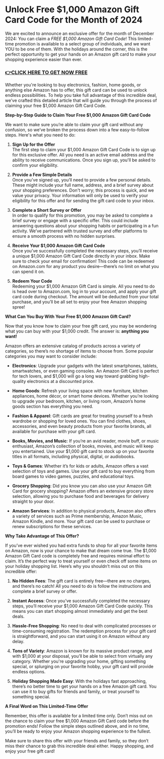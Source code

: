 # Unlock Free $1,000 Amazon Gift Card Code for the Month of 2024

We are excited to announce an exclusive offer for the month of December 2024: You can claim a *FREE $1,000 Amazon Gift Card Code*! This limited-time promotion is available to a select group of individuals, and we want YOU to be one of them. With the holidays around the corner, this is the perfect opportunity to get your hands on an Amazon gift card to make your shopping experience easier than ever.

### [👉CLICK HERE TO GET NOW FREE](https://freeforyou.xyz/amazon/go/codes/)

Whether you're looking to buy electronics, fashion, home goods, or anything else Amazon has to offer, this gift card can be used to unlock endless possibilities. To help you take full advantage of this incredible deal, we’ve crafted this detailed article that will guide you through the process of claiming your free $1,000 Amazon Gift Card Code. 

**Step-by-Step Guide to Claim Your Free $1,000 Amazon Gift Card Code**

We want to make sure you’re able to claim your gift card without any confusion, so we’ve broken the process down into a few easy-to-follow steps. Here's what you need to do:

1. **Sign Up for the Offer**  
   The first step to claim your $1,000 Amazon Gift Card Code is to sign up for this exclusive offer. All you need is an active email address and the ability to receive communications. Once you sign up, you'll be asked to confirm your eligibility.

2. **Provide a Few Simple Details**  
   Once you've signed up, you’ll need to provide a few personal details. These might include your full name, address, and a brief survey about your shopping preferences. Don't worry; this process is quick, and we value your privacy. Your information will only be used to verify your eligibility for this offer and for sending the gift card code to your inbox.

3. **Complete a Short Survey or Offer**  
   In order to qualify for this promotion, you may be asked to complete a brief survey or engage with a specific offer. This could include answering questions about your shopping habits or participating in a fun activity. We’ve partnered with trusted survey and offer platforms to ensure a smooth process with no hidden surprises.

4. **Receive Your $1,000 Amazon Gift Card Code**  
   Once you’ve successfully completed the necessary steps, you’ll receive a unique $1,000 Amazon Gift Card Code directly in your inbox. Make sure to check your email for confirmation! This code can be redeemed on Amazon.com for any product you desire—there’s no limit on what you can spend it on.

5. **Redeem Your Code**  
   Redeeming your $1,000 Amazon Gift Card is simple. All you need to do is head over to Amazon.com, log in to your account, and apply your gift card code during checkout. The amount will be deducted from your total purchase, and you’ll be all set to enjoy your free Amazon shopping spree!

**What Can You Buy With Your Free $1,000 Amazon Gift Card?**

Now that you know how to claim your free gift card, you may be wondering what you can buy with your $1,000 credit. The answer is: **anything you want!**

Amazon offers an extensive catalog of products across a variety of categories, so there’s no shortage of items to choose from. Some popular categories you may want to consider include:

- **Electronics**: Upgrade your gadgets with the latest smartphones, tablets, smartwatches, or even gaming consoles. An Amazon Gift Card is perfect for tech lovers, and $1,000 will go a long way toward grabbing high-quality electronics at a discounted price.

- **Home Goods**: Refresh your living space with new furniture, kitchen appliances, home décor, or smart home devices. Whether you’re looking to upgrade your bedroom, kitchen, or living room, Amazon’s home goods section has everything you need.

- **Fashion & Apparel**: Gift cards are great for treating yourself to a fresh wardrobe or shopping for loved ones. You can find clothes, shoes, accessories, and even beauty products from your favorite brands, all available for purchase with your gift card.

- **Books, Movies, and Music**: If you’re an avid reader, movie buff, or music enthusiast, Amazon’s collection of books, movies, and music will keep you entertained. Use your $1,000 gift card to stock up on your favorite titles in all formats, including physical, digital, or audiobooks.

- **Toys & Games**: Whether it’s for kids or adults, Amazon offers a vast selection of toys and games. Use your gift card to buy everything from board games to video games, puzzles, and educational toys.

- **Grocery Shopping**: Did you know you can also use your Amazon Gift Card for grocery shopping? Amazon offers an extensive grocery store selection, allowing you to purchase food and beverages for delivery straight to your door.

- **Amazon Services**: In addition to physical products, Amazon also offers a variety of services such as Prime membership, Amazon Music, Amazon Kindle, and more. Your gift card can be used to purchase or renew subscriptions for these services.

**Why Take Advantage of This Offer?**

If you’ve ever wished you had extra funds to shop for all your favorite items on Amazon, now is your chance to make that dream come true. The $1,000 Amazon Gift Card code is completely free and requires minimal effort to claim. It’s the perfect way to treat yourself or even check off some items on your holiday shopping list. Here’s why you shouldn’t miss out on this incredible offer:

1. **No Hidden Fees**: The gift card is entirely free—there are no charges, and there’s no catch! All you need to do is follow the instructions and complete a brief survey or offer.

2. **Instant Access**: Once you’ve successfully completed the necessary steps, you’ll receive your $1,000 Amazon Gift Card Code quickly. This means you can start shopping almost immediately and get the best deals.

3. **Hassle-Free Shopping**: No need to deal with complicated processes or time-consuming registration. The redemption process for your gift card is straightforward, and you can start using it on Amazon without any delay.

4. **Tons of Variety**: Amazon is known for its massive product range, and with $1,000 at your disposal, you’ll be able to select from virtually any category. Whether you're upgrading your home, gifting something special, or splurging on your favorite hobby, your gift card will provide endless options.

5. **Holiday Shopping Made Easy**: With the holidays fast approaching, there’s no better time to get your hands on a free Amazon gift card. You can use it to buy gifts for friends and family, or treat yourself to something special.

**A Final Word on This Limited-Time Offer**

Remember, this offer is available for a limited time only. Don’t miss out on the chance to claim your free $1,000 Amazon Gift Card code before the promotion ends! Follow the simple steps outlined above, and in no time, you’ll be ready to enjoy your Amazon shopping experience to the fullest.

Make sure to share this offer with your friends and family, so they don’t miss their chance to grab this incredible deal either. Happy shopping, and enjoy your free gift card!

